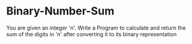 # Binary-Number-Sum
You are given an integer 'n'. Write a Program to calculate and  return the sum of the digits in 'n' after converting it to its binary  representation
